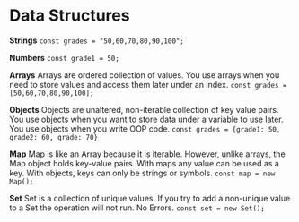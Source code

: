# Data Structures

**Strings**
`const grades = "50,60,70,80,90,100";`

**Numbers**
`const grade1 = 50;`

**Arrays**
Arrays are ordered collection of values. You use arrays when you need to store values and access them later under an index.
`const grades = [50,60,70,80,90,100];`

**Objects**
Objects are unaltered, non-iterable collection of key value pairs. You use objects when you want to store data under a variable to use later. You use objects when you write OOP code.
`const grades = {grade1: 50, grade2: 60, grade: 70}`

**Map**
Map is like an Array because it is iterable. However, unlike arrays, the Map object holds key-value pairs. With maps any value can be used as a key. With objects, keys can only be strings or symbols.
`const map = new Map();`

**Set**
Set is a collection of unique values. If you try to add a non-unique value to a Set the operation will not run. No Errors.
`const set = new Set();`
